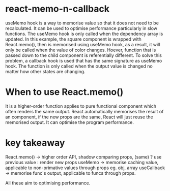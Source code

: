 # react-memo-n-callback

useMemo hook is a way to memorise value so that it does not need to be recalculated.
It can be used to optimise performance particularly in slow functions.
The useMemo hook is only called when the dependency array is updated.
In this example, the square component is wrapped with React.memo(), then is memorised using useMemo hook,
as a result, it will only be called when the value of color changes. Hoever, function that is passed down to the child component is referentially different.
To solve this problem, a callback hook is used that has the same signature as useMemo hook. The function is only called when the output value is changed no matter how other states are changing.

# When to use React.memo()

It is a higher-order function applies to pure functional component which often renders the same output.
React automatically memorises the result of an component, if the new props are the same, React will just reuse the memorised output.
It can optimise the program performance.

# key takeaway

React.memo() -> higher order API, shadow comparing props, (same) ? use previous value : render new props
useMemo -> memorise caching value, applicable to non-primative values through props eg. obj, array
useCallback -> memorise func's output, applicable to funcs through props.

All these aim to optimising performance.
